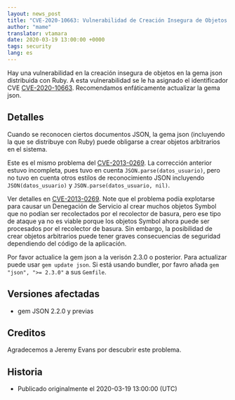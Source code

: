 ```yaml
---
layout: news_post
title: "CVE-2020-10663: Vulnerabilidad de Creación Insegura de Objetos en JSON (Corrección adicional)"
author: "mame"
translator: vtamara
date: 2020-03-19 13:00:00 +0000
tags: security
lang: es
---
```


Hay una vulnerabilidad en la creación insegura de objetos en la gema json
distribuida con Ruby.  A esta vulnerabilidad se le ha asignado el
identificador CVE [CVE-2020-10663](https://cve.mitre.org/cgi-bin/cvename.cgi?name=CVE-2020-10663).
Recomendamos enfáticamente actualizar la gema json.

## Detalles

Cuando se reconocen ciertos documentos JSON, la gema json (incluyendo la
que se distribuye con Ruby) puede obligarse a crear objetos arbitrarios
en el sistema.

Este es el mismo problema del [CVE-2013-0269](https://www.ruby-lang.org/en/news/2013/02/22/json-dos-cve-2013-0269/).
La corrección anterior estuvo incompleta,  pues tuvo en cuenta
`JSON.parse(datos_usuario)`, pero no tuvo en cuenta otros estilos de
reconocimiento JSON incluyendo `JSON(datos_usuario)` y
`JSON.parse(datos_usuario, nil)`.

Ver detalles en [CVE-2013-0269](https://www.ruby-lang.org/en/news/2013/02/22/json-dos-cve-2013-0269/).
Note que el problema podía explotarse para causar un Denegación de Servicio
al crear muchos objetos Symbol que no podían ser recolectados por
el recolector de basura, pero ese tipo de ataque ya no es viable
porque los objetos Symbol ahora puede ser procesados por el recolector
de basura.
Sin embargo, la posibilidad de crear objetos arbitrarios puede
tener graves consecuencias de seguridad dependiendo del código de la
aplicación.

Por favor actualice la gem json a la verisón 2.3.0 o posterior. Para
actualizar puede usar `gem update json`.
Si está usando bundler, por favro añada `gem "json", ">= 2.3.0"` a
sus `Gemfile`.

## Versiones afectadas

* gem JSON 2.2.0 y previas

## Creditos

Agradecemos a Jeremy Evans por descubrir este problema.

## Historia

* Publicado originalmente el 2020-03-19 13:00:00 (UTC)
